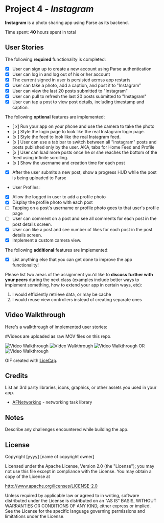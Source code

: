 


# Project 4 - *Instagram*

**Instagram** is a photo sharing app using Parse as its backend.

Time spent: **40** hours spent in total

## User Stories

The following **required** functionality is completed:

- [x] User can sign up to create a new account using Parse authentication
- [x] User can log in and log out of his or her account
- [x] The current signed in user is persisted across app restarts
- [x] User can take a photo, add a caption, and post it to "Instagram"
- [x] User can view the last 20 posts submitted to "Instagram"
- [x] User can pull to refresh the last 20 posts submitted to "Instagram"
- [x] User can tap a post to view post details, including timestamp and caption.

The following **optional** features are implemented:

- [ x] Run your app on your phone and use the camera to take the photo
- [x ] Style the login page to look like the real Instagram login page.
- [x ] Style the feed to look like the real Instagram feed.
- [x ] User can use a tab bar to switch between all "Instagram" posts and posts published only by the user. AKA, tabs for Home Feed and Profile
- [x ] User can load more posts once he or she reaches the bottom of the feed using infinite scrolling.
- [x ] Show the username and creation time for each post
- [x] After the user submits a new post, show a progress HUD while the post is being uploaded to Parse
- User Profiles:
- [x] Allow the logged in user to add a profile photo
- [x] Display the profile photo with each post
- [ ] Tapping on a post's username or profile photo goes to that user's profile page
- [ ] User can comment on a post and see all comments for each post in the post details screen.
- [x] User can like a post and see number of likes for each post in the post details screen.
- [x] Implement a custom camera view.

The following **additional** features are implemented:

- [x] List anything else that you can get done to improve the app functionality!

Please list two areas of the assignment you'd like to **discuss further with your peers** during the next class (examples include better ways to implement something, how to extend your app in certain ways, etc):

1. I would efficiently retrieve data, or may be cache
2. I would reuse view controllers instead of creating separate ones 

## Video Walkthrough

Here's a walkthrough of implemented user stories:

#Videos are uploaded as raw MOV files on this repo. 


<img src='https://drive.google.com/file/d/1qsHbIKQ9Gya2EhDP7Dvq7Ye6AIY7sS0r/view?usp=sharing' title='Video Walkthrough' width='' alt='Video Walkthrough' />
<img src='https://drive.google.com/file/d/1s-NYoisRIkHu6xyL6pEbC97zlntF68FG/view?usp=sharing' title='Video Walkthrough' width='' alt='Video Walkthrough' />
<img src='https://drive.google.com/file/d/1J-AOYup-LqP-WvcrmiOVkRIjc9qtTGOr/view?usp=sharing' title='Video Walkthrough' width='' alt='Video Walkthrough' />
OR
<img src='https://i.imgur.com/yJLLpD3.gifv' title='Video Walkthrough' width='' alt='Video Walkthrough' />


GIF created with [LiceCap](http://www.cockos.com/licecap/).

## Credits

List an 3rd party libraries, icons, graphics, or other assets you used in your app.

- [AFNetworking](https://github.com/AFNetworking/AFNetworking) - networking task library


## Notes

Describe any challenges encountered while building the app.

## License

Copyright [yyyy] [name of copyright owner]

Licensed under the Apache License, Version 2.0 (the "License");
you may not use this file except in compliance with the License.
You may obtain a copy of the License at

http://www.apache.org/licenses/LICENSE-2.0

Unless required by applicable law or agreed to in writing, software
distributed under the License is distributed on an "AS IS" BASIS,
WITHOUT WARRANTIES OR CONDITIONS OF ANY KIND, either express or implied.
See the License for the specific language governing permissions and
limitations under the License.
